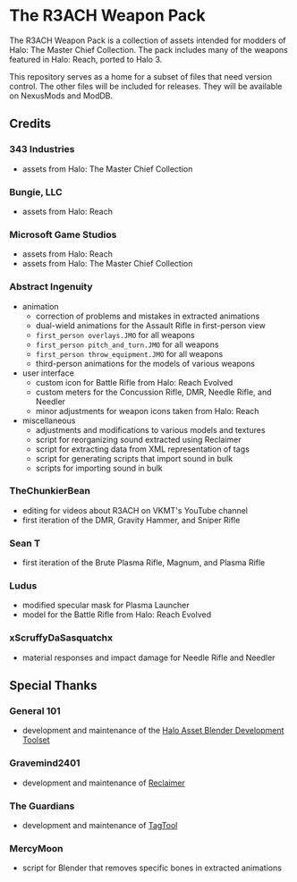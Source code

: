 # The R3ACH Weapon Pack

The R3ACH Weapon Pack is a collection of assets intended for modders of Halo: The Master Chief Collection. The pack includes many of the weapons featured in Halo: Reach, ported to Halo 3.

This repository serves as a home for a subset of files that need version control. The other files will be included for releases. They will be available on NexusMods and ModDB. 


## Credits

### 343 Industries
- assets from Halo: The Master Chief Collection

### Bungie, LLC
- assets from Halo: Reach

### Microsoft Game Studios
- assets from Halo: Reach
- assets from Halo: The Master Chief Collection

### Abstract Ingenuity
- animation
  - correction of problems and mistakes in extracted animations
  - dual-wield animations for the Assault Rifle in first-person view
  - `first_person overlays.JMO` for all weapons
  - `first_person pitch_and_turn.JMO` for all weapons
  - `first_person throw_equipment.JMO` for all weapons
  - third-person animations for the models of various weapons
- user interface
  - custom icon for Battle Rifle from Halo: Reach Evolved
  - custom meters for the Concussion Rifle, DMR, Needle Rifle, and Needler
  - minor adjustments for weapon icons taken from Halo: Reach
- miscellaneous
  - adjustments and modifications to various models and textures
  - script for reorganizing sound extracted using Reclaimer
  - script for extracting data from XML representation of tags
  - script for generating scripts that import sound in bulk
  - scripts for importing sound in bulk

### TheChunkierBean
- editing for videos about R3ACH on VKMT's YouTube channel
- first iteration of the DMR, Gravity Hammer, and Sniper Rifle

### Sean T
- first iteration of the Brute Plasma Rifle, Magnum, and Plasma Rifle

### Ludus
- modified specular mask for Plasma Launcher
- model for the Battle Rifle from Halo: Reach Evolved

### xScruffyDaSasquatchx
- material responses and impact damage for Needle Rifle and Needler


## Special Thanks

### General 101
- development and maintenance of the [Halo Asset Blender Development Toolset](https://github.com/General-101/Halo-Asset-Blender-Development-Toolset)

### Gravemind2401
- development and maintenance of [Reclaimer](https://github.com/Gravemind2401/Reclaimer)

### The Guardians
- development and maintenance of [TagTool](https://github.com/TheGuardians/TagTool)

### MercyMoon
- script for Blender that removes specific bones in extracted animations
